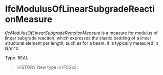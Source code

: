 # IfcModulusOfLinearSubgradeReactionMeasure

_IfcModulusOfLinearSubgradeReactionMeasure_ is a measure for modulus of linear subgrade reaction, which expresses the elastic bedding of a linear structural element per length, such as for a beam. It is typically measured in N/m\^2.
<!-- end of short definition -->

Type: REAL

> HISTORY New type in IFC2x2.
